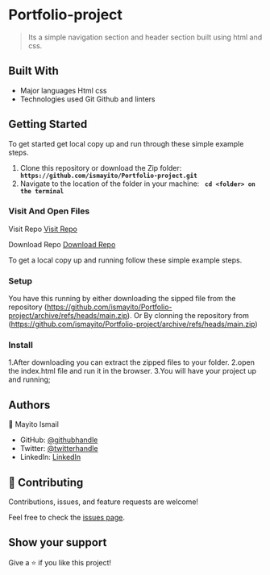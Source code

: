 

# Portfolio-project

> Its a simple navigation section and header section built using html and css.
## Built With
- Major languages
  Html css
- Technologies used
  Git Github and linters
## Getting Started
To get started get local copy up and run through  these simple example steps.
1. Clone this repository or download the Zip folder:
**`` https://github.com/ismayito/Portfolio-project.git``**
2. Navigate to the location of the folder in your machine:
**`` cd <folder> on the terminal``**

### Visit And Open Files
Visit Repo
[Visit Repo](https://github.com/ismayito/Portfolio-project)

Download Repo
[Download Repo](https://github.com/ismayito/Portfolio-project/archive/refs/heads/main.zip)



To get a local copy up and running follow these simple example steps.

### Setup
You have this running by either downloading the sipped file from the repository (https://github.com/ismayito/Portfolio-project/archive/refs/heads/main.zip).
Or
By clonning the repository from (https://github.com/ismayito/Portfolio-project/archive/refs/heads/main.zip)

### Install
1.After downloading you can extract the zipped files to your folder.
2.open the index.html file and run it in the browser.
3.You will have your project up and running;

## Authors

👤 Mayito Ismail

- GitHub: [@githubhandle](https://github.com/ismayito)
- Twitter: [@twitterhandle](https://twitter.com/@IsmailMayito)
- LinkedIn: [LinkedIn](https://www.linkedin.com/in/mayito-ismail-2b0067178/)

## 🤝 Contributing

Contributions, issues, and feature requests are welcome!

Feel free to check the [issues page](../../issues/).

## Show your support

Give a ⭐️ if you like this project!


